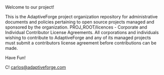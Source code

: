 Welcome to our project!

This is the AdaptiveForge project organization repository for administrative documents and policies pertaining to open 
source projects managed and sponsored by the organization.
<verbatim>
PROJ_ROOT/licences     - Corporate and Individual Contributor License Agreements. All corporations and individuals wishing
                         to contribute to AdaptiveForge and any of its managed projects must submit a contributors license
                         agreement before contributions can be made.
</verbatim>                      
                      
Have Fun!

C!
carlos@adaptiveforge.com